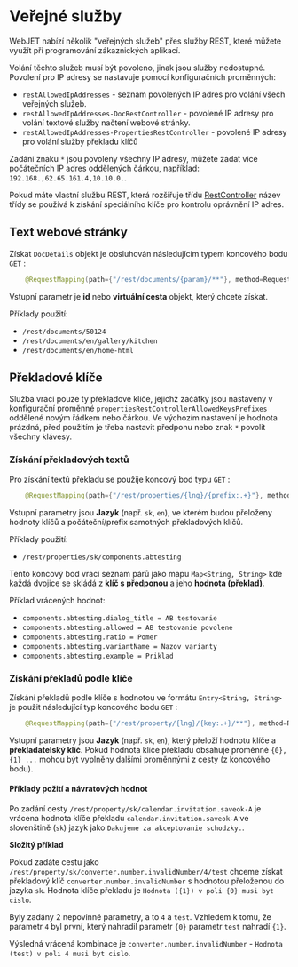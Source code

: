 # Veřejné služby

WebJET nabízí několik "veřejných služeb" přes služby REST, které můžete využít při programování zákaznických aplikací.

Volání těchto služeb musí být povoleno, jinak jsou služby nedostupné. Povolení pro IP adresy se nastavuje pomocí konfiguračních proměnných:
- `restAllowedIpAddresses` - seznam povolených IP adres pro volání všech veřejných služeb.
- `restAllowedIpAddresses-DocRestController` - povolené IP adresy pro volání textové služby načtení webové stránky.
- `restAllowedIpAddresses-PropertiesRestController` - povolené IP adresy pro volání služby překladu klíčů

Zadání znaku `*` jsou povoleny všechny IP adresy, můžete zadat více počátečních IP adres oddělených čárkou, například: `192.168.,62.65.161.4,10.10.0.`.

Pokud máte vlastní službu REST, která rozšiřuje třídu [RestController](../../../../src/webjet8/java/sk/iway/iwcm/rest/RestController.java) název třídy se používá k získání speciálního klíče pro kontrolu oprávnění IP adres.

## Text webové stránky

Získat `DocDetails` objekt je obsluhován následujícím typem koncového bodu `GET` :

```java
    @RequestMapping(path={"/rest/documents/{param}/**"}, method=RequestMethod.GET)
```

Vstupní parametr je **id** nebo **virtuální cesta** objekt, který chcete získat.

Příklady použití:
- `/rest/documents/50124`
- `/rest/documents/en/gallery/kitchen`
- `/rest/documents/en/home-html`

## Překladové klíče

Služba vrací pouze ty překladové klíče, jejichž začátky jsou nastaveny v konfigurační proměnné `propertiesRestControllerAllowedKeysPrefixes` oddělené novým řádkem nebo čárkou. Ve výchozím nastavení je hodnota prázdná, před použitím je třeba nastavit předponu nebo znak `*` povolit všechny klávesy.

### Získání překladových textů

Pro získání textů překladu se použije koncový bod typu `GET` :

```java
    @RequestMapping(path={"/rest/properties/{lng}/{prefix:.+}"}, method=RequestMethod.GET)
```

Vstupní parametry jsou **Jazyk** (např. `sk`, `en`), ve kterém budou přeloženy hodnoty klíčů a počáteční/prefix samotných překladových klíčů.

Příklady použití:
- `/rest/properties/sk/components.abtesting`

Tento koncový bod vrací seznam párů jako mapu `Map<String, String>` kde každá dvojice se skládá z **klíč s předponou** a jeho **hodnota (překlad)**.

Příklad vrácených hodnot:
- `components.abtesting.dialog_title = AB testovanie`
- `components.abtesting.allowed = AB testovanie povolene`
- `components.abtesting.ratio = Pomer`
- `components.abtesting.variantName = Nazov varianty`
- `components.abtesting.example = Priklad`

### Získání překladů podle klíče

Získání překladů podle klíče s hodnotou ve formátu `Entry<String, String>` je použit následující typ koncového bodu `GET` :

```java
    @RequestMapping(path={"/rest/property/{lng}/{key:.+}/**"}, method=RequestMethod.GET)
```

Vstupní parametry jsou **Jazyk** (např. `sk`, `en`), který přeloží hodnotu klíče a **překladatelský klíč**. Pokud hodnota klíče překladu obsahuje proměnné `{0}, {1} ...` mohou být vyplněny dalšími proměnnými z cesty (z koncového bodu).

#### Příklady požití a návratových hodnot

Po zadání cesty `/rest/property/sk/calendar.invitation.saveok-A` je vrácena hodnota klíče překladu `calendar.invitation.saveok-A` ve slovenštině (`sk`) jazyk jako `Dakujeme za akceptovanie schodzky.`.

**Složitý příklad**

Pokud zadáte cestu jako `/rest/property/sk/converter.number.invalidNumber/4/test` chceme získat překladový klíč `converter.number.invalidNumber` s hodnotou přeloženou do jazyka `sk`. Hodnota klíče překladu je `Hodnota ({1}) v poli {0} musi byt cislo`.

Byly zadány 2 nepovinné parametry, a to `4` a `test`. Vzhledem k tomu, že parametr `4` byl první, který nahradil parametr `{0}` parametr `test` nahradí `{1}`.

Výsledná vrácená kombinace je `converter.number.invalidNumber` - `Hodnota (test) v poli 4 musi byt cislo`.
